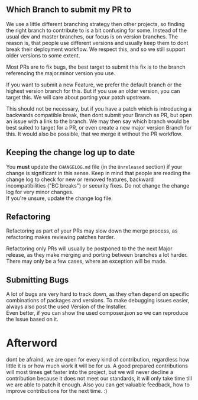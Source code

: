 ## Which Branch to submit my PR to

We use a little different branching strategy then other projects, so finding the right branch to contribute to is a bit confusing for some.
Instead of the usual dev and master branches, our focus is on version branches. The reason is, that people use different versions and usually
keep them to dont break their deployment workflow. We respect this, and so we still support older versions to some extent.

Most PRs are to fix bugs, the best target to submit this fix is to the branch referencing the major.minor version you use.

If you want to submit a new Feature, we prefer the default branch or the highest version branch for this.
But if you use an older version, you can target this. We will care about porting your patch upstream.

This should not be necessary, but if you have a patch which is introducing a backwards compatible break,
then dont submit your Branch as PR, but open an issue with a link to the branch.
We may then say which branch would be best suited to target for a PR,
or even create a new major version Branch for this.
It would also be possible, that we merge it without the PR workflow.

## Keeping the change log up to date
You **must** update the `CHANGELOG.md` file (in the `Unreleased` section) if your change is significant in this sense.
Keep in mind that people are reading the change log to check for new or removed features, backward incompatibilities ("BC breaks")
or security fixes. Do not change the change log for very minor changes.   
If you're unsure, update the change log file.

## Refactoring

Refactoring as part of your PRs may slow down the merge process, as refactoring makes reviewing patches harder.

Refactoring only PRs will usually be postponed to the the next Major release, as they make merging and porting
between branches a lot harder.
There may only be a few cases, where an exception will be made.

## Submitting Bugs

A lot of bugs are very hard to track down, as they often depend on specific combinations of packages and versions.
To make debugging issues easier, always also post the used Version of the Installer.  
Even better, if you can show the used composer.json so we can reproduce the Issue based on it.

# Afterword

dont be afraind, we are open for every kind of contribution, regardless how little it is or how much work it will be for us.
A good prepared contributions will most times get faster into the project, but we will never decline a contribution because
it does not meet our standards, it will only take time till we are able to patch it enough.
Also you can get valuable feedback, how to improve contributions for the next time. :)

